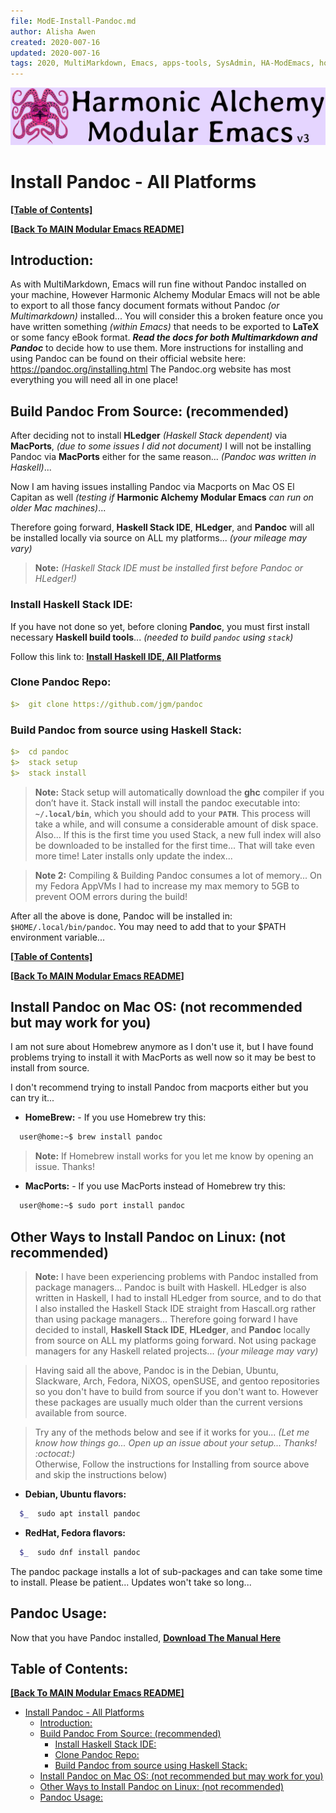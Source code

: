 ```yaml
---
file: ModE-Install-Pandoc.md
author: Alisha Awen
created: 2020-007-16
updated: 2020-007-16
tags: 2020, MultiMarkdown, Emacs, apps-tools, SysAdmin, HA-ModEmacs, how-to, README 
---
```

<!-- #2020 #MultiMarkdown #Emacs #apps-tools #SysAdmin #HA-ModEmacs #how-to #README -->

![Banner](./media/Modular-Emacs-Github-Banner-v3.png)

# Install Pandoc - All Platforms

**[\[Table of Contents\]](#table-of-contents)**

**[\[Back To MAIN Modular Emacs README\]](../README.md)**

## Introduction:

As with MultiMarkdown, Emacs will run fine without Pandoc installed on your machine, However Harmonic Alchemy Modular Emacs will not be able to export to all those fancy document formats without Pandoc _(or Multimarkdown)_ installed...  You will consider this a broken feature once you have written something _(within Emacs)_ that needs to be exported to **LaTeX** or some fancy eBook format.  **_Read the docs for both Multimarkdown and Pandoc_** to decide how to use them.  More instructions for installing and using Pandoc can be found on their official website here: <https://pandoc.org/installing.html> The Pandoc.org website has most everything you will need all in one place!

## Build Pandoc From Source: (recommended)

After deciding not to install **HLedger** _(Haskell Stack dependent)_ via **MacPorts**, _(due to some issues I did not document)_ I will not be installing Pandoc via **MacPorts** either for the same reason... _(Pandoc was written in Haskell)_...

Now I am having issues installing Pandoc via Macports on Mac OS El Capitan as well _(testing if_ **Harmonic Alchemy Modular Emacs** _can run on older Mac machines)_... 

Therefore going forward, **Haskell Stack IDE**, **HLedger**, and **Pandoc** will all be installed locally via source on ALL my platforms... _(your mileage may vary)_

> **Note:** _(Haskell Stack IDE must be installed first before Pandoc or HLedger!)_


### Install Haskell Stack IDE:

If you have not done so yet, before cloning **Pandoc**, you must first install necessary **Haskell build tools**... _(needed to build `pandoc` using `stack`)_

Follow this link to: **[Install Haskell IDE, All Platforms](./ModE-Haskell-IDE-Configuration.md)**


### Clone Pandoc Repo:

```yaml
$>  git clone https://github.com/jgm/pandoc
```


### Build Pandoc from source using Haskell Stack:

```yaml
$>  cd pandoc
$>  stack setup
$>  stack install
```

> **Note:** Stack setup will automatically download the **ghc** compiler if you don’t have it. Stack install will install the pandoc executable into: **`~/.local/bin`**, which you should add to your **`PATH`**. This process will take a while, and will consume a considerable amount of disk space.  Also... If this is the first time you used Stack, a new full index will also be downloaded to be installed for the first time... That will take even more time! Later installs only update the index...

> **Note 2:** Compiling & Building Pandoc consumes a lot of memory... On my Fedora AppVMs I had to increase my max memory to 5GB to prevent OOM errors during the build!

After all the above is done, Pandoc will be installed in: `$HOME/.local/bin/pandoc`.  You may need to add that to your $PATH environment variable...

**[\[Table of Contents\]](#table-of-contents)**

**[\[Back To MAIN Modular Emacs README\]](../README.md)**



## Install Pandoc on Mac OS: (not recommended but may work for you)

I am not sure about Homebrew anymore as I don't use it, but I have found problems trying to install it with MacPorts as well now so it may be best to install from source.

I don't recommend trying to install Pandoc from macports either but you can try it...

- **HomeBrew:** - If you use Homebrew try this:  

```bash
  user@home:~$ brew install pandoc
```

> **Note:** If Homebrew install works for you let me know by opening an issue. Thanks!

- **MacPorts:** - If you use MacPorts instead of Homebrew try this:  

```bash
  user@home:~$ sudo port install pandoc
```

## Other Ways to Install Pandoc on Linux: (not recommended)

> **Note:** I have been experiencing problems with Pandoc installed from package managers... Pandoc is built with Haskell.  HLedger is also written in Haskell, I had to install HLedger from source, and to do that I also installed the Haskell Stack IDE straight from Hascall.org rather than using package managers... Therefore going forward I have decided to install, **Haskell Stack IDE**, **HLedger**, and **Pandoc** locally from source on ALL my platforms going forward.  Not using package managers for any Haskell related projects... _(your mileage may vary)_

> Having said all the above, Pandoc is in the Debian, Ubuntu, Slackware, Arch, Fedora, NiXOS, openSUSE, and gentoo repositories so you don't have to build from source if you don't want to. However these packages are usually much older than the current versions available from source.  

> Try any of the methods below and see if it works for you... _(Let me know how things go... Open up an issue about your setup...  Thanks! :octocat:)_   
Otherwise, Follow the instructions for Installing from source above and skip the instructions below)

- **Debian, Ubuntu flavors:**  

```bash
  $_  sudo apt install pandoc  
```

- **RedHat, Fedora flavors:**

```bash
  $_  sudo dnf install pandoc
```

The pandoc package installs a lot of sub-packages and can take some time to install.   Please be patient...  Updates won't take so long...

## Pandoc Usage:

Now that you have Pandoc installed, **[Download The Manual Here](https://pandoc.org/MANUAL.pdf)**

## Table of Contents:

**[\[Back To MAIN Modular Emacs README\]](../README.md)**

<!-- markdown-toc start - Don't edit this section. Run M-x markdown-toc-refresh-toc -->

- [Install Pandoc - All Platforms](#install-pandoc---all-platforms)
    - [Introduction:](#introduction)
    - [Build Pandoc From Source: (recommended)](#build-pandoc-from-source-recommended)
        - [Install Haskell Stack IDE:](#install-haskell-stack-ide)
        - [Clone Pandoc Repo:](#clone-pandoc-repo)
        - [Build Pandoc from source using Haskell Stack:](#build-pandoc-from-source-using-haskell-stack)
    - [Install Pandoc on Mac OS: (not recommended but may work for you)](#install-pandoc-on-mac-os-not-recommended-but-may-work-for-you)
    - [Other Ways to Install Pandoc on Linux: (not recommended)](#other-ways-to-install-pandoc-on-linux-not-recommended)
    - [Pandoc Usage:](#pandoc-usage)

<!-- markdown-toc end -->
